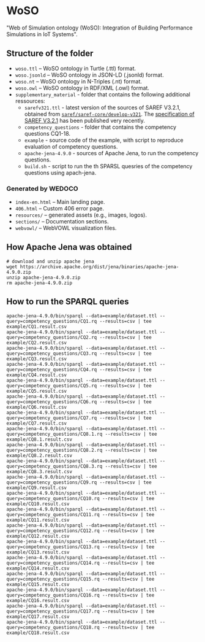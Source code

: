 # WoSO

"Web of Simulation ontology (WoSO): Integration of Building Performance Simulations in IoT Systems". 

## Structure of the folder

- `woso.ttl` – WoSO ontology in Turtle (.ttl) format.  
- `woso.jsonld` – WoSO ontology in JSON-LD (.jsonld) format.  
- `woso.nt` – WoSO ontology in N-Triples (.nt) format. 
- `woso.owl` – WoSO ontology in RDF/XML (.owl) format.
- `supplementary_material` - folder  that contains the following additional ressources:
    - `sarefv321.ttl` - latest version of the sources of SAREF V3.2.1, obtained from [`saref/saref-core/develop-v321`](https://saref.etsi.org/sources/saref-core/-/blob/develop-v3.2.1/ontology/saref.ttl). The [specification of SAREF V3.2.1](https://www.etsi.org/deliver/etsi_ts/103200_103299/103264/03.02.01_60/ts_103264v030201p.pdf) has been published very recently.
    - `competency_questions` - folder that contains the competency questions CQ1-18.
    - `example` - source code of the example, with script to reproduce evaluation of competency questions.
    - `apache-jena-4.9.0` - sources of Apache Jena, to run the competency questions.
    - `build.sh` - script to run the th SPARSL quesries of the competency questions using apach-jena.
    
### Generated by WEDOCO

- `index-en.html` – Main landing page.   
- `406.html` – Custom 406 error page.  
- `resources/` – generated assets (e.g., images, logos).  
- `sections/` – Documentation sections.
- `webvowl/` – WebVOWL visualization files.


## How Apache Jena was obtained

```
# download and unzip apache jena 
wget https://archive.apache.org/dist/jena/binaries/apache-jena-4.9.0.zip
unzip apache-jena-4.9.0.zip
rm apache-jena-4.9.0.zip
```

## How to run the SPARQL queries

```
apache-jena-4.9.0/bin/sparql --data=example/dataset.ttl --query=competency_questions/CQ1.rq --results=csv | tee example/CQ1.result.csv
apache-jena-4.9.0/bin/sparql --data=example/dataset.ttl --query=competency_questions/CQ2.rq --results=csv | tee example/CQ2.result.csv
apache-jena-4.9.0/bin/sparql --data=example/dataset.ttl --query=competency_questions/CQ3.rq --results=csv | tee example/CQ3.result.csv
apache-jena-4.9.0/bin/sparql --data=example/dataset.ttl --query=competency_questions/CQ4.rq --results=csv | tee example/CQ4.result.csv
apache-jena-4.9.0/bin/sparql --data=example/dataset.ttl --query=competency_questions/CQ5.rq --results=csv | tee example/CQ5.result.csv
apache-jena-4.9.0/bin/sparql --data=example/dataset.ttl --query=competency_questions/CQ6.rq --results=csv | tee example/CQ6.result.csv
apache-jena-4.9.0/bin/sparql --data=example/dataset.ttl --query=competency_questions/CQ7.rq --results=csv | tee example/CQ7.result.csv
apache-jena-4.9.0/bin/sparql --data=example/dataset.ttl --query=competency_questions/CQ8.1.rq --results=csv | tee example/CQ8.1.result.csv
apache-jena-4.9.0/bin/sparql --data=example/dataset.ttl --query=competency_questions/CQ8.2.rq --results=csv | tee example/CQ8.2.result.csv
apache-jena-4.9.0/bin/sparql --data=example/dataset.ttl --query=competency_questions/CQ8.3.rq --results=csv | tee example/CQ8.3.result.csv
apache-jena-4.9.0/bin/sparql --data=example/dataset.ttl --query=competency_questions/CQ9.rq --results=csv | tee example/CQ9.result.csv
apache-jena-4.9.0/bin/sparql --data=example/dataset.ttl --query=competency_questions/CQ10.rq --results=csv | tee example/CQ10.result.csv
apache-jena-4.9.0/bin/sparql --data=example/dataset.ttl --query=competency_questions/CQ11.rq --results=csv | tee example/CQ11.result.csv
apache-jena-4.9.0/bin/sparql --data=example/dataset.ttl --query=competency_questions/CQ12.rq --results=csv | tee example/CQ12.result.csv
apache-jena-4.9.0/bin/sparql --data=example/dataset.ttl --query=competency_questions/CQ13.rq --results=csv | tee example/CQ13.result.csv
apache-jena-4.9.0/bin/sparql --data=example/dataset.ttl --query=competency_questions/CQ14.rq --results=csv | tee example/CQ14.result.csv
apache-jena-4.9.0/bin/sparql --data=example/dataset.ttl --query=competency_questions/CQ15.rq --results=csv | tee example/CQ15.result.csv
apache-jena-4.9.0/bin/sparql --data=example/dataset.ttl --query=competency_questions/CQ16.rq --results=csv | tee example/CQ16.result.csv
apache-jena-4.9.0/bin/sparql --data=example/dataset.ttl --query=competency_questions/CQ17.rq --results=csv | tee example/CQ17.result.csv
apache-jena-4.9.0/bin/sparql --data=example/dataset.ttl --query=competency_questions/CQ18.rq --results=csv | tee example/CQ18.result.csv


```